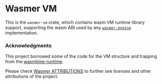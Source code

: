 # Wasmer VM

This is the `wasmer-vm` crate, which contains wasm VM runtime library
support, supporting the wasm ABI used by any [`wasmer-engine`] implementation.

[`wasmer-engine`]: https://crates.io/crates/wasmer-engine

### Acknowledgments

This project borrowed some of the code for the VM structure and trapping from the [wasmtime-runtime](https://crates.io/crates/wasmtime-runtime).

Please check [Wasmer ATTRIBUTIONS](https://github.com/wasmerio/wasmer/blob/master/ATTRIBUTIONS.md) to further see licenses and other attributions of the project. 
